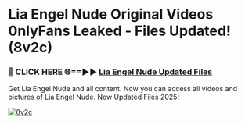 # Lia Engel Nude Original Videos 0nlyFans Leaked - Files Updated! (8v2c)

<h3>🔴 CLICK HERE 🌐==►► <a href="https://tinyurl.com/4mcuefdz" rel="nofollow">Lia Engel Nude Updated Files</a></h3>

Get Lia Engel Nude and all content. Now you can access all videos and pictures of Lia Engel Nude. New Updated Files 2025!

[![8v2c](https://i.imgur.com/StAQSOY.gif)](https://tinyurl.com/4mcuefdz)
